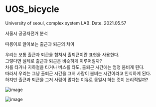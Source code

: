 # UOS_bicycle
University of seoul, complex system LAB.
Date. 2021.05.57

서울시 공공자전거 분석

따릉이로 알아보는 출근과 퇴근의 차이

우리는 보통 출근과 퇴근을 합쳐서 출퇴근이란 표현을 사용한다.  
그렇다면 실제로 출근과 퇴근은 비슷하게 이루어질까?  
차를 타거나 지하철을 타거나 버스를 타도, 출퇴근 시간에는 엄청 붐비게 된다.  
따라서 우리는 그냥 출퇴근 시간을 그저 사람이 붐비는 시간이라고 인식하게 된다.  
하지만 출근과 퇴근을 그저 사람이 많다는 이유로 동일시 하는 것이 논리적일까?

![image](https://user-images.githubusercontent.com/66263916/182033320-b0b388fa-def3-40cb-9754-0d123bac9858.png)

![image](https://user-images.githubusercontent.com/66263916/182033335-185e91ff-fdf7-4f95-8725-487a6eca65f0.png)
